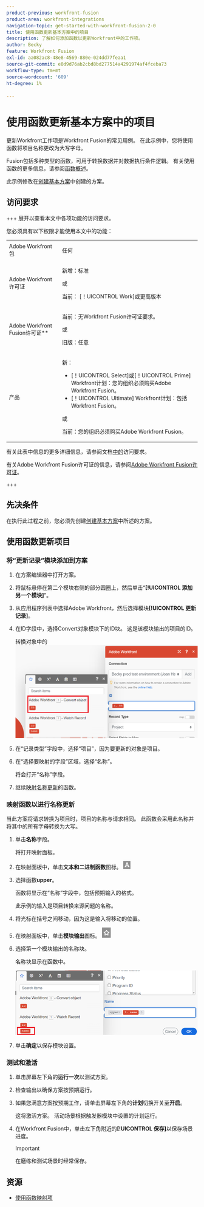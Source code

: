```yaml
---
product-previous: workfront-fusion
product-area: workfront-integrations
navigation-topic: get-started-with-workfront-fusion-2-0
title: 使用函数更新基本方案中的项目
description: 了解如何添加函数以更新Workfront中的工作项。
author: Becky
feature: Workfront Fusion
exl-id: aa082ac8-48e8-4569-880e-024dd77feaa1
source-git-commit: e0d9d76ab2cbd8bd277514a4291974af4fceba73
workflow-type: tm+mt
source-wordcount: '609'
ht-degree: 1%

---
```


# 使用函数更新基本方案中的项目

更新Workfront工作项是Workfront Fusion的常见用例。 在此示例中，您将使用函数将项目名称更改为大写字母。

Fusion包括多种类型的函数，可用于转换数据并对数据执行条件逻辑。 有关使用函数的更多信息，请参阅[函数概述](/help/workfront-fusion/get-started-with-fusion/understand-fusion/function-overview.md)。

此示例修改在[创建基本方案](/help/workfront-fusion/build-practice-scenarios/create-basic-scenario.md)中创建的方案。

## 访问要求

+++ 展开以查看本文中各项功能的访问要求。

您必须具有以下权限才能使用本文中的功能：

<table style="table-layout:auto">
 <col> 
 <col> 
 <tbody> 
  <tr> 
   <td role="rowheader">Adobe Workfront包</td> 
   <td> <p>任何</p> </td> 
  </tr> 
  <tr data-mc-conditions=""> 
   <td role="rowheader">Adobe Workfront许可证</td> 
   <td> <p>新增：标准</p><p>或</p><p>当前： [！UICONTROL Work]或更高版本</p> </td> 
  </tr> 
  <tr> 
   <td role="rowheader">Adobe Workfront Fusion许可证**</td> 
   <td>
   <p>当前：无Workfront Fusion许可证要求。</p>
   <p>或</p>
   <p>旧版：任意 </p>
   </td> 
  </tr> 
  <tr> 
   <td role="rowheader">产品</td> 
   <td>
   <p>新：</p> <ul><li>[！UICONTROL Select]或[！UICONTROL Prime] Workfront计划：您的组织必须购买Adobe Workfront Fusion。</li><li>[！UICONTROL Ultimate] Workfront计划：包括Workfront Fusion。</li></ul>
   <p>或</p>
   <p>当前：您的组织必须购买Adobe Workfront Fusion。</p>
   </td> 
  </tr>
 </tbody> 
</table>

有关此表中信息的更多详细信息，请参阅文档[中的](/help/workfront-fusion/references/licenses-and-roles/access-level-requirements-in-documentation.md)访问要求。

有关Adobe Workfront Fusion许可证的信息，请参阅[Adobe Workfront Fusion许可证](/help/workfront-fusion/set-up-and-manage-workfront-fusion/licensing-operations-overview/license-automation-vs-integration.md)。

+++

## 先决条件

在执行此过程之前，您必须先创建[创建基本方案](/help/workfront-fusion/build-practice-scenarios/create-basic-scenario.md)中所述的方案。

## 使用函数更新项目

### 将“更新记录”模块添加到方案

1. 在方案编辑器中打开方案。
1. 将鼠标悬停在第二个模块右侧的部分圆圈上，然后单击“**[!UICONTROL 添加另一个模块]**”。
1. 从应用程序列表中选择Adobe Workfront，然后选择模块&#x200B;**[!UICONTROL 更新记录]**。
1. 在ID字段中，选择Convert对象模块下的ID块。 这是该模块输出的项目的ID。

   转换对象中的![ID](assets/id-convert-object.png)

1. 在“记录类型”字段中，选择“项目”，因为要更新的对象是项目。
1. 在“选择要映射的字段”区域，选择“名称”。

   将会打开“名称”字段。
1. 继续[映射名称更新](#map-the-function-for-the-name-update)的函数。

### 映射函数以进行名称更新

当此方案将请求转换为项目时，项目的名称与请求相同。 此函数会采用此名称并将其中的所有字母转换为大写。

1. 单击&#x200B;**名称**&#x200B;字段。

   将打开映射面板。
1. 在映射面板中，单击&#x200B;**文本和二进制函数**&#x200B;图标。 ![文本函数图标](assets/toolbar-icon-text&binary-functions.png)
1. 选择函数&#x200B;**upper**。

   函数将显示在“名称”字段中，包括预期输入的格式。

   此示例的输入是项目转换来源问题的名称。

1. 将光标在括号之间移动，因为这是输入将移动的位置。
1. 在映射面板中，单击&#x200B;**模块输出**&#x200B;图标。 ![模块输出图标](assets/toolbar-icon-functions-you-map-from-other-modules.png)
1. 选择第一个模块输出的名称块。

   名称块显示在函数中。

   ![函数中的名称块](assets/map-name.png)

1. 单击&#x200B;**确定**&#x200B;以保存模块设置。

### 测试和激活

1. 单击屏幕左下角的&#x200B;**运行一次**&#x200B;以测试方案。
1. 检查输出以确保方案按预期运行。
1. 如果您满意方案按预期工作，请单击屏幕左下角的&#x200B;**计划**&#x200B;切换开关至&#x200B;**开启**。

   这将激活方案。 活动场景根据触发器模块中设置的计划运行。
1. 在Workfront Fusion中，单击左下角附近的&#x200B;**[!UICONTROL 保存]**&#x200B;以保存场景进度。

   >[!IMPORTANT]
   >
   >在磨练和测试场景时经常保存。

## 资源

* [使用函数映射项](/help//workfront-fusion/create-scenarios/map-data/map-using-functions.md)
